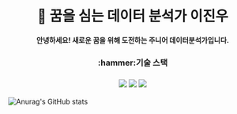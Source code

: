 



<h1 align ='center'> 🌱 꿈을 심는 데이터 분석가 이진우 </h1>
<h4 align ='center'> 안녕하세요! 새로운 꿈을 위해 도전하는 주니어 데이터분석가입니다.</h4>
<h3 align ='center'> :hammer:기술 스택</h2>
<h3 align='center'>  <img src="https://img.shields.io/badge/Python-3766AB?style=flat-square&logo=Python&logoColor=white"/></a> <img src="https://img.shields.io/badge/MySQL-4479A1?style=flat-square&logo=MySQL&logoColor=white"/></a> <img src="https://img.shields.io/badge/Tableau-white?style=flat-square&logo=Tableau&logoColor=18BFFF"/></a>
 </h3>

![Anurag's GitHub stats](https://github-readme-stats.vercel.app/api?username=ev1025&show_icons=true&theme=vue)



<!--
스킬배찌 만드는법
아이콘 : https://simpleicons.org/?q=MYS
<img src="https://img.shields.io/badge/쓰고자하는_텍스트-컬러코드?style=flat-square&logo=simpleicons에서_아이콘이름&logoColor=white"/></a>&nbsp

-->

<h3 align='center'> </h3>
<!--
**ev1025/ev1025** is a ✨ _special_ ✨ repository because its `README.md` (this file) appears on your GitHub profile.

Here are some ideas to get you started:

- 🔭 I’m currently working on ...
- 🌱 I’m currently learning ...
- 👯 I’m looking to collaborate on ...
- 🤔 I’m looking for help with ...
- 💬 Ask me about ...
- 📫 How to reach me: ...
- 😄 Pronouns: ...
- ⚡ Fun fact: ...
-->
